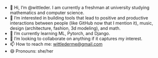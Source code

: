 - 👋 Hi, I’m @wittleder. I am currently a freshman at university studying mathematics and computer science.
- 👀 I’m interested in building tools that lead to positive and productive interactions between people (like GitHub now that I mention it), music, design (architecture, fashion, 3d modeling), and math.
- 🌱 I’m currently learning ML, Pytorch, and Django.
- 💞️ I’m looking to collaborate on anything if it captures my interest. 
- 📫 How to reach me: wittlederme@gmail.com
- 😄 Pronouns: she/her


<!---
wittleder/wittleder is a ✨ special ✨ repository because its `README.md` (this file) appears on your GitHub profile.
You can click the Preview link to take a look at your changes.
--->
